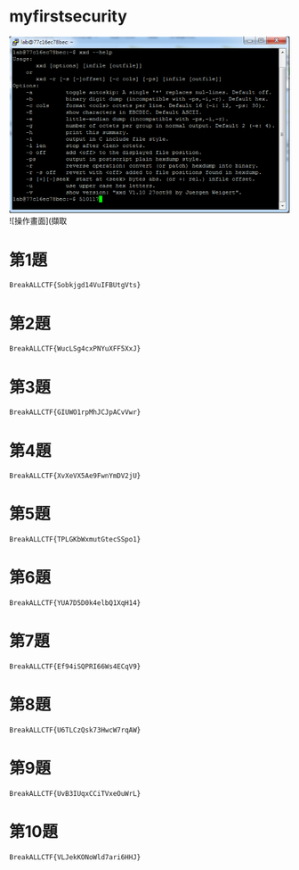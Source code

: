 # myfirstsecurity
![操作畫面](新點陣圖影像.png)
![操作畫面](擷取

# 第1題
```
BreakALLCTF{Sobkjgd14VuIFBUtgVts}
```
# 第2題
```
BreakALLCTF{WucLSg4cxPNYuXFF5XxJ}
```
# 第3題
```
BreakALLCTF{GIUWO1rpMhJCJpACvVwr}
```
# 第4題
```
BreakALLCTF{XvXeVX5Ae9FwnYmDV2jU}
```
# 第5題
```
BreakALLCTF{TPLGKbWxmutGtecSSpo1}

```
# 第6題
```
BreakALLCTF{YUA7D5D0k4elbQ1XqH14}
```
# 第7題
```
BreakALLCTF{Ef94iSQPRI66Ws4ECqV9}
```
# 第8題
```
BreakALLCTF{U6TLCzQsk73HwcW7rqAW}

```
# 第9題
```
BreakALLCTF{UvB3IUqxCCiTVxeOuWrL}

```
# 第10題
```
BreakALLCTF{VLJekKONoWld7ari6HHJ}
```
